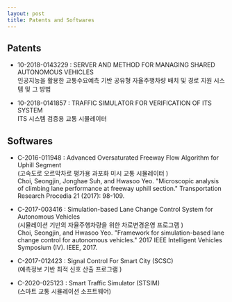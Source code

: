 ```yaml
---
layout: post
title: Patents and Softwares
---
```




## Patents
* 10-2018-0143229 : SERVER AND METHOD FOR MANAGING SHARED AUTONOMOUS VEHICLES <br>
인공지능을 활용한 교통수요예측 기반 공유형 자율주행차량 배치 및 경로 지원 시스템 및 그 방법 

* 10-2018-0141857 : TRAFFIC SIMULATOR FOR VERIFICATION OF ITS SYSTEM <br>
ITS 시스템 검증용 교통 시뮬레이터

## Softwares

*  C-2016-011948 : Advanced Oversaturated Freeway Flow Algorithm for Uphill Segment <br> 
(고속도로 오르막차로 평가용 과포화 미시 교통 시뮬레이터 ) <br>
Choi, Seongjin, Jonghae Suh, and Hwasoo Yeo. "Microscopic analysis of climbing lane performance at freeway uphill section." Transportation Research Procedia 21 (2017): 98-109.


*  C-2017-003416 : Simulation-based Lane Change Control System for Autonomous Vehicles  <br> 
(시뮬레이션 기반의 자율주행차량을 위한 차로변경운영 프로그램 ) <br>
Choi, Seongjin, and Hwasoo Yeo. "Framework for simulation-based lane change control for autonomous vehicles." 2017 IEEE Intelligent Vehicles Symposium (IV). IEEE, 2017.


*  C-2017-012423 : Signal Control For Smart City (SCSC)  <br> (예측정보 기반 최적 신호 산출 프로그램 )

*  C-2020-025123 : Smart Traffic Simulator (STSIM) <br> (스마트 교통 시뮬레이션 소프트웨어)









